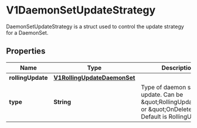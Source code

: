 

# V1DaemonSetUpdateStrategy

DaemonSetUpdateStrategy is a struct used to control the update strategy for a DaemonSet.

## Properties

| Name | Type | Description | Notes |
|------------ | ------------- | ------------- | -------------|
|**rollingUpdate** | [**V1RollingUpdateDaemonSet**](V1RollingUpdateDaemonSet.md) |  |  [optional] |
|**type** | **String** | Type of daemon set update. Can be \&quot;RollingUpdate\&quot; or \&quot;OnDelete\&quot;. Default is RollingUpdate. |  [optional] |



